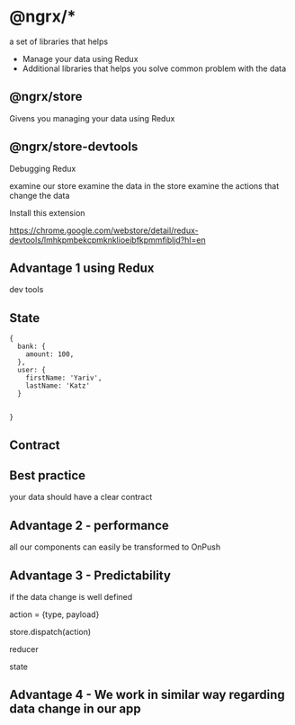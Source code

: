 # @ngrx/*

a set of libraries that helps
- Manage your data using Redux
- Additional libraries that helps you solve common problem with the data


## @ngrx/store

Givens you managing your data using Redux

## @ngrx/store-devtools

Debugging Redux

examine our store
examine the data in the store
examine the actions that change the data

Install this extension

https://chrome.google.com/webstore/detail/redux-devtools/lmhkpmbekcpmknklioeibfkpmmfibljd?hl=en



## Advantage 1 using Redux

dev tools

## State

```
{
  bank: {
    amount: 100,  
  },
  user: {
    firstName: 'Yariv',
    lastName: 'Katz'  
  }         
  
  
}
```

## Contract

## Best practice

your data should have a clear contract

## Advantage 2 - performance

all our components can easily be transformed to OnPush

## Advantage 3 - Predictability

if the data change is well defined

action = {type, payload}

store.dispatch(action)

reducer

state

## Advantage 4 - We work in similar way regarding data change in our app



 